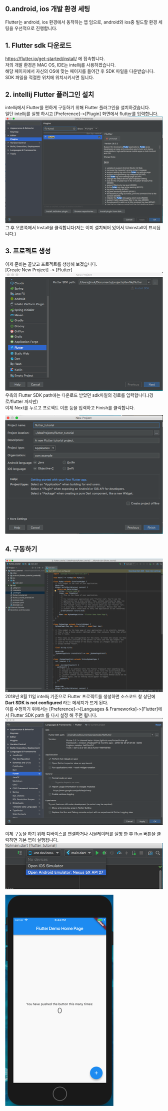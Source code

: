 ## 0.android, ios 개발 환경 세팅
Flutter는 android, ios 환경에서 동작하는 앱 임으로, android와 ios중 빌드할 환경 세팅을 우선적으로 진행합니다.  
  
## 1. Flutter sdk 다운로드
https://flutter.io/get-started/install/ 에 접속합니다.  
저의 개발 환경은 MAC OS, IDE는 intellij를 사용하겠습니다.  
해당 페이지에서 자신의 OS에 맞는 페이지를 들어간 후 SDK 파일을 다운받습니다.  
SDK 파일을 적절한 위치에 위치시키시면 됩니다.  

## 2. intellij Flutter 플러그인 설치
intellij에서 Flutter를 편하게 구동하기 위해 Flutter 플러그인을 설치하겠습니다.  
일단 intellij를 실행 하시고 [Preference]->[Plugin] 화면에서 flutter를 입력합니다.  
![플러그인 검색 이미지](https://www.github.com/jinuk/jinuk.github.io/blob/master/_posts/post-images/1-1.png?raw=true "aa")
그 후 오른쪽에서 Install을 클릭합니다(저는 이미 설치되어 있어서 Uninstall이 표시됩니다.)  

## 3. 프로젝트 생성
이제 준비는 끝났고 프로젝트를 생성해 보겠습니다.  
[Create New Project] -> [Flutter]  
![프로젝트 생성](https://www.github.com/jinuk/jinuk.github.io/blob/master/_posts/post-images/1-2.png?raw=true "bb")  
우측의 Flutter SDK path에는 다운로드 받았던 sdk파일의 경로를 입력합니다.(경로/flutter 까지만)  
이제 Next를 누르고 프로젝트 이름 등을 입력하고 Finish를 클릭합니다.  
  
![프로젝트 생성2](https://www.github.com/jinuk/jinuk.github.io/blob/master/_posts/post-images/1-3.png?raw=true "cc")  
  
## 4. 구동하기
![프로젝트 첫화면](https://www.github.com/jinuk/jinuk.github.io/blob/master/_posts/post-images/1-4.png?raw=true "cc")  
2018년 8월 11일 intellij 기준으로 Flutter 프로젝트를 생성하면 소스코드 창 상단에  
**Dart SDK is not configured** 라는 메세지가 뜨게 된다.  
이를 수정하기 위해서는 [Preference]->[Languages & Frameworks]->[Flutter]에서 Flutter SDK path
를 다시 설정 해 주면 됩니다.  
![프로젝트 첫화면](https://www.github.com/jinuk/jinuk.github.io/blob/master/_posts/post-images/1-5.png?raw=true "cc")  
  
이제 구동을 하기 위해 디바이스를 연결하거나 시뮬레이터를 실행 한 후 Run 버튼을 클릭하면 기본 앱이 실행됩니다.  
![시뮬레이터](https://www.github.com/jinuk/jinuk.github.io/blob/master/_posts/post-images/1-6.png?raw=true "cc")  
  
![첫화면](https://www.github.com/jinuk/jinuk.github.io/blob/master/_posts/post-images/1-7.png?raw=true "cc")
